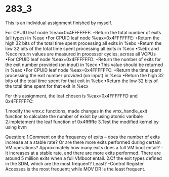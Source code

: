 # 283_3

This is an individual assignment finished by myself.

For CPUID leaf node %eax=0x4FFFFFFF:
◦Return the total number of exits (all types) in %eax
•For CPUID leaf node %eax=0x4FFFFFFE:
◦Return the high 32 bits of the total time spent processing all exits in %ebx
◦Return the low 32 bits of the total time spent processing all exits in %ecx
▪%ebx and %ecx return values are measured in processor cycles, across all VCPUs
•For CPUID leaf node %eax=0x4FFFFFFD:
◦Return the number of exits for the exit number provided (on input) in %ecx
▪This value should be returned in %eax 
•For CPUID leaf node %eax=0x4FFFFFFC:
◦Return the time spent processing the exit number provided (on input) in %ecx
▪Return the high 32 bits of the total time spent for that exit in %ebx
▪Return the low 32 bits of the total time spent for that exit in %ecx

For this assignment, the leaf chosen is %eax=0x4FFFFFFD and 0x4FFFFFFC:

1.modify the vmx.c functions, made changes in the vmx_handle_exit function to calculate the number of exisit by using atomic varibale
2.impletement the leaf function of 0x4ffffffe
3.Test the modified kernel by using kvm

Question:
1.Comment on the frequency of exits – does the number of exits increase at a stable rate? Or are there 
more exits performed during certain VM operations? Approximately how many exits does a full VM 
boot entail?
-It increases at a stable rate, and there are more exits performed. There are around 5 million exits when a full VMboot entail.
2.Of the exit types defined in the SDM, which are the most frequent? Least?
-Control Register Accesses is the most frequent; while MOV DR is the least frequent.
